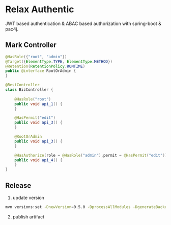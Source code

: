 # Relax Authentic

JWT based authentication & ABAC based authorization with spring-boot & pac4j.

## Mark Controller

```java
@HasRole({"root", "admin"})
@Target({ElementType.TYPE, ElementType.METHOD})
@Retention(RetentionPolicy.RUNTIME)
public @interface RootOrAdmin {
}

@RestController
class BizController {
    
    @HasRole("root")
    public void api_1() {
    }

    @HasPermit("edit")
    public void api_3() {
    }

    @RootOrAdmin
    public void api_3() {
    }

    @HasAuthorize(role = @HasRole("admin"),permit = @HasPermit("edit"))
    public void api_4() {
    }
}
```

## Release 

1. update version

```bash
mvn versions:set -DnewVersion=0.5.0 -DprocessAllModules -DgenerateBackupPoms=false versions:commit
```

2. publish artifact

